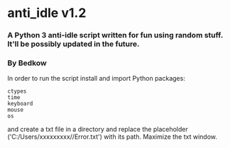 # anti_idle v1.2
### A Python 3 anti-idle script written for fun using random stuff. It'll be possibly updated in the future.
### By Bedkow

In order to run the script install and import Python packages:
```
ctypes
time
keyboard
mouse
os
```
and create a txt file in a directory and replace the placeholder ('C:/Users/xxxxxxxxx//Error.txt') with its path.
Maximize the txt window.
